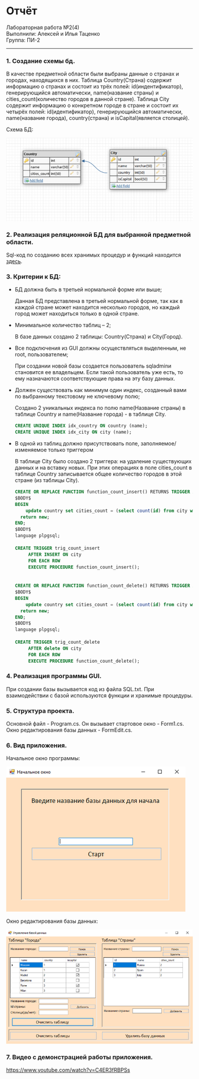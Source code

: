 # Отчёт 

Лабораторная работа №2(4)  
Выполнили: Алексей и Илья Таценко    
Группа: ПИ-2   

---

### 1. Создание схемы бд.

В качестве предметной области были выбраны данные о странах и городах, находящихся в них. Таблица Country(Страна) содержит информацию о странах и состоит из трёх полей: id(индентификатор), генерирующийся автоматически, name(название страны) и cities_count(количество городов в данной стране). Таблица City содержит информацию о конкретном городе в стране и состоит их четырёх полей: id(идентификатор), генерирующийся автоматически, name(название города), country(страна) и isCapital(является столицей).

Схема БД: 

![](Schema.PNG)

### 2. Реализация реляционной БД для выбранной предметной области.

Sql-код по созданию всех хранимых процедур и функций находится [здесь](https://github.com/Ilya-Tatsenko/GUI/tree/master/GUI/bin/Debug/SQL.txt).

### 3. Критерии к БД:
  
- БД должна быть в третьей нормальной форме или выше;

  Данная БД представлена в третьей нормальной форме, так как в каждой стране может находится несколько городов, но каждый город может находиться только в одной стране. 

- Минимальное количество таблиц – 2;

  В базе данных создано 2 таблицы: Country(Страна) и City(Город).

- Все подключения из GUI должны осуществляться выделенным, не root, пользователем;

  При создании новой базы создается пользователь sqladminи становится ее владельцем. Если такой пользователь уже есть, то ему назначаются соответствующие права на эту базу данных.

- Должен существовать как минимум один индекс, созданный вами по выбранному текстовому не ключевому полю;

  Создано 2 уникальных индекса по полю name(Название страны) в таблице Country и name(Название города) - в таблице City.

  ```sql
  CREATE UNIQUE INDEX idx_country ON country (name);
  CREATE UNIQUE INDEX idx_city ON city (name);
  ```

- В одной из таблиц должно присутствовать поле, заполняемое/изменяемое только триггером

  В таблице City было создано 2 триггера: на удаление существующих данных и на вставку новых. При этих операциях в поле cities_count в таблице Country записывается общее количество городов в этой стране (из таблицы City). 
  
  ```sql
  CREATE OR REPLACE FUNCTION function_count_insert() RETURNS TRIGGER AS
  $BODY$
  BEGIN
      update country set cities_count = (select count(id) from city where country = new.country) where id = new.country;
    return new;
  END;
  $BODY$
  language plpgsql;

  CREATE TRIGGER trig_count_insert
       AFTER INSERT ON city
       FOR EACH ROW
       EXECUTE PROCEDURE function_count_insert();


  CREATE OR REPLACE FUNCTION function_count_delete() RETURNS TRIGGER AS
  $BODY$
  BEGIN
      update country set cities_count = (select count(id) from city where country = old.country) where id = old.country;
    return new;
  END;
  $BODY$
  language plpgsql;

  CREATE TRIGGER trig_count_delete
       AFTER delete ON city
       FOR EACH ROW
       EXECUTE PROCEDURE function_count_delete();
  ```

### 4. Реализация программы GUI.

При создании базы вызывается код из файла SQL.txt. При взаимодействии с базой используются функции и хранимые процедуры.
 
 ### 5. Структура проекта.
 
 Основной файл - Program.cs. Он вызывает стартовое окно - Form1.cs. Окно редактирования базы данных - FormEdit.cs.
 
 ### 6. Вид приложения.
 
Начальное окно программы:

![](Window1.PNG)

Окно редактирования базы данных:

![](Window2.PNG)

### 7. Видео с демонстрацией работы приложения.

https://www.youtube.com/watch?v=C4ER3fRBPSs
